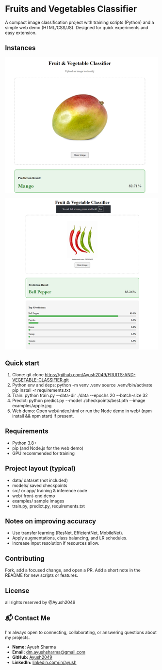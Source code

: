 # Fruits and Vegetables Classifier

A compact image classification project with training scripts (Python) and a simple web demo (HTML/CSS/JS). Designed for quick experiments and easy extension.

## Instances
    
![Project Screenshot](https://github.com/Ayush2049/FRUITS-AND-VEGETABLE-CLASSIFIER/raw/1c8fcaa8109090d4a0f0a10e4700627470c8cf49/Project-Instances/Screenshot%202025-10-19%20014753.png)

![Project Screenshot](https://github.com/Ayush2049/FRUITS-AND-VEGETABLE-CLASSIFIER/blob/0beb3baebf30a53fc7297add2c7d0efe0cb12b0a/Project-Instances/Screenshot%202025-10-19%20014836.png
)

## Quick start
1. Clone:
   git clone https://github.com/Ayush2049/FRUITS-AND-VEGETABLE-CLASSIFIER.git
2. Python env and deps:
   python -m venv .venv
   source .venv/bin/activate
   pip install -r requirements.txt
3. Train:
   python train.py --data-dir ./data --epochs 20 --batch-size 32
4. Predict:
   python predict.py --model ./checkpoints/best.pth --image examples/apple.jpg
5. Web demo:
   Open web/index.html or run the Node demo in web/ (npm install && npm start) if present.

## Requirements
- Python 3.8+
- pip (and Node.js for the web demo)
- GPU recommended for training

## Project layout (typical)
- data/          dataset (not included)
- models/        saved checkpoints
- src/ or app/   training & inference code
- web/           front-end demo
- examples/      sample images
- train.py, predict.py, requirements.txt

## Notes on improving accuracy
- Use transfer learning (ResNet, EfficientNet, MobileNet).
- Apply augmentations, class balancing, and LR schedules.
- Increase input resolution if resources allow.

## Contributing
Fork, add a focused change, and open a PR. Add a short note in the README for new scripts or features.

## License
all rights reserved by @Ayush2049

## 📬 Contact Me

I'm always open to connecting, collaborating, or answering questions about my projects.  

- **Name:** Ayush Sharma
- **Email:** [dm.ayushsharma@gmail.com](mailto:dm.ayushsharma@gmail.com)  
- **GitHub:** [Ayush2049](https://github.com/Ayush2049)  
- **LinkedIn:** [linkedin.com/in/ayush](https://in.linkedin.com/in/ayush-sharma-8805842ba)  
